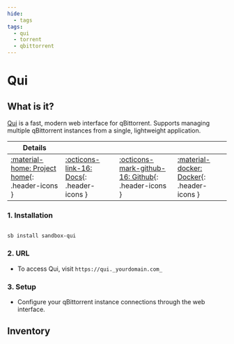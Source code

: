 ```yaml
---
hide:
  - tags
tags:
  - qui
  - torrent
  - qbittorrent
---
```


# Qui

## What is it?

[Qui](https://github.com/autobrr/qui) is a fast, modern web interface for qBittorrent. Supports managing multiple qBittorrent instances from a single, lightweight application.

| Details     |             |             |             |
|-------------|-------------|-------------|-------------|
| [:material-home: Project home](https://github.com/autobrr/qui){: .header-icons } | [:octicons-link-16: Docs](https://github.com/autobrr/qui?tab=readme-ov-file#configuration){: .header-icons } | [:octicons-mark-github-16: Github](https://github.com/autobrr/qui){: .header-icons } | [:material-docker: Docker](https://github.com/autobrr/qui/blob/main/docker-compose.yml){: .header-icons } |

### 1. Installation

``` shell

sb install sandbox-qui

```

### 2. URL

- To access Qui, visit `https://qui._yourdomain.com_`

### 3. Setup

- Configure your qBittorrent instance connections through the web interface.

## Inventory
<!-- BEGIN SALTBOX MANAGED VARIABLES SECTION -->
<!-- END SALTBOX MANAGED VARIABLES SECTION -->
